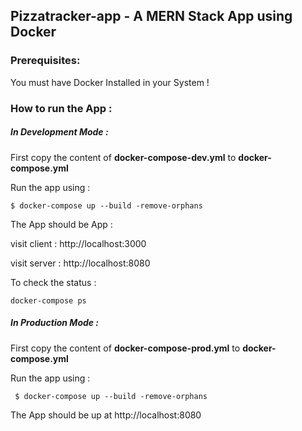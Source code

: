 ## Pizzatracker-app - A MERN Stack App using Docker

### Prerequisites:

You must have Docker Installed in your System !

### How to run the App :

##### In Development Mode :

First copy the content of **docker-compose-dev.yml** to **docker-compose.yml**

Run the app using :

`$ docker-compose up --build -remove-orphans`

The App should be App :

visit client : http://localhost:3000

visit server : http://localhost:8080

To check the status :

`docker-compose ps`

##### In Production Mode :

First copy the content of **docker-compose-prod.yml** to **docker-compose.yml**

Run the app using :

` $ docker-compose up --build -remove-orphans`

The App should be up at http://localhost:8080
